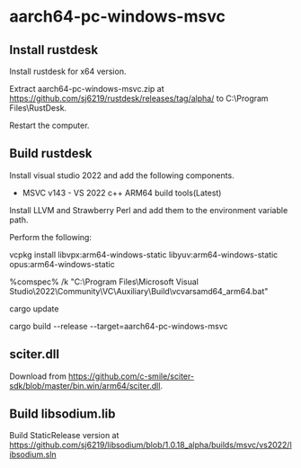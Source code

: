 # aarch64-pc-windows-msvc

## Install rustdesk

Install rustdesk for x64 version. 

Extract aarch64-pc-windows-msvc.zip at https://github.com/sj6219/rustdesk/releases/tag/alpha/ to C:\Program Files\RustDesk.

Restart the computer.

## Build rustdesk

Install visual studio 2022 and add the following components.

  - MSVC v143 - VS 2022 c++ ARM64 build tools(Latest)

Install LLVM and Strawberry Perl and add them to the environment variable path.


Perform the following:

vcpkg install libvpx:arm64-windows-static libyuv:arm64-windows-static opus:arm64-windows-static

%comspec% /k "C:\Program Files\Microsoft Visual Studio\2022\Community\VC\Auxiliary\Build\vcvarsamd64_arm64.bat" 

cargo update

cargo build --release --target=aarch64-pc-windows-msvc 

## sciter.dll

Download from https://github.com/c-smile/sciter-sdk/blob/master/bin.win/arm64/sciter.dll.

## Build libsodium.lib

Build StaticRelease version at https://github.com/sj6219/libsodium/blob/1.0.18_alpha/builds/msvc/vs2022/libsodium.sln
